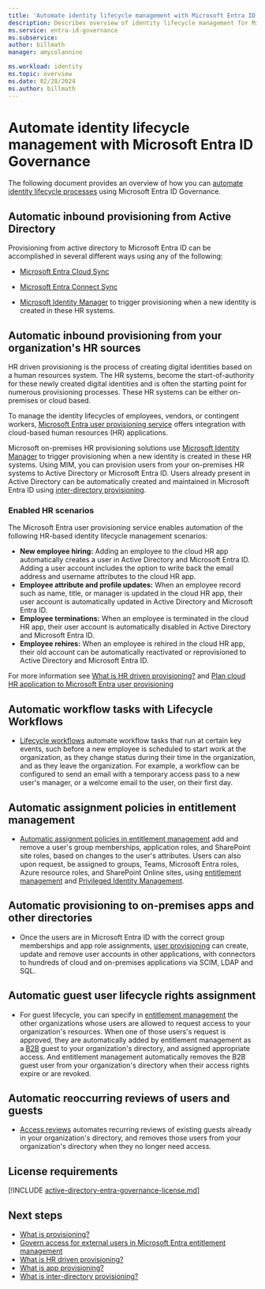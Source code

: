```yaml
---
title: 'Automate identity lifecycle management with Microsoft Entra ID Governance'
description: Describes overview of identity lifecycle management for Microsoft Entra ID Governance.
ms.service: entra-id-governance
ms.subservice:
author: billmath
manager: amycolannino

ms.workload: identity
ms.topic: overview
ms.date: 02/28/2024
ms.author: billmath
---
```


# Automate identity lifecycle management with Microsoft Entra ID Governance

The following document provides an overview of how you can [automate identity lifecycle processes](https://youtu.be/NxSu3JEsxmY?si=PELWAnpdI4iAMfki) using Microsoft Entra ID Governance.


## Automatic inbound provisioning from Active Directory
Provisioning from active directory to Microsoft Entra ID can be accomplished in several different ways using any of the following:

 - [Microsoft Entra Cloud Sync](~/identity/hybrid/cloud-sync/what-is-cloud-sync.md)

 - [Microsoft Entra Connect Sync](~/identity/hybrid/connect/whatis-azure-ad-connect-v2.md)

 - [Microsoft Identity Manager](/microsoft-identity-manager/microsoft-identity-manager-2016) to trigger provisioning when a new identity is created in these HR systems. 

## Automatic inbound provisioning from your organization's HR sources
HR driven provisioning is the process of creating digital identities based on a human resources system. The HR systems, become the start-of-authority for these newly created digital identities and is often the starting point for numerous provisioning processes. These HR systems can be either on-premises or cloud based. 

To manage the identity lifecycles of employees, vendors, or contingent workers, [Microsoft Entra user provisioning service](~/identity/app-provisioning/user-provisioning.md) offers integration with cloud-based human resources (HR) applications.

Microsoft on-premises HR provisioning solutions use [Microsoft Identity Manager](/microsoft-identity-manager/microsoft-identity-manager-2016) to trigger provisioning when a new identity is created in these HR systems. Using MIM, you can provision users from your on-premises HR systems to Active Directory or Microsoft Entra ID. Users already present in Active Directory can be automatically created and maintained in Microsoft Entra ID using [inter-directory provisioning](~/identity/hybrid/what-is-inter-directory-provisioning.md).

### Enabled HR scenarios

The Microsoft Entra user provisioning service enables automation of the following HR-based identity lifecycle management scenarios:

- **New employee hiring:** Adding an employee to the cloud HR app automatically creates a user in Active Directory and Microsoft Entra ID. Adding a user account includes the option to write back the email address and username attributes to the cloud HR app.
- **Employee attribute and profile updates:** When an employee record such as name, title, or manager is updated in the cloud HR app, their user account is automatically updated in Active Directory and Microsoft Entra ID.
- **Employee terminations:** When an employee is terminated in the cloud HR app, their user account is automatically disabled in Active Directory and Microsoft Entra ID.
- **Employee rehires:** When an employee is rehired in the cloud HR app, their old account can be automatically reactivated or reprovisioned to Active Directory and Microsoft Entra ID.

For more information see [What is HR driven provisioning?](~/identity/app-provisioning/plan-cloud-hr-provision.md) and [Plan cloud HR application to Microsoft Entra user provisioning](~/identity/app-provisioning/plan-cloud-hr-provision.md)

## Automatic workflow tasks with Lifecycle Workflows

- [Lifecycle workflows](../what-are-lifecycle-workflows.md) automate workflow tasks that run at certain key events, such before a new employee is scheduled to start work at the organization, as they change status during their time in the organization, and as they leave the organization. For example, a workflow can be configured to send an email with a temporary access pass to a new user's manager, or a welcome email to the user, on their first day.

## Automatic assignment policies in entitlement management
- [Automatic assignment policies in entitlement management](../entitlement-management-access-package-auto-assignment-policy.md) add and remove a user's group memberships, application roles, and SharePoint site roles, based on changes to the user's attributes. Users can also upon request, be assigned to groups, Teams, Microsoft Entra roles, Azure resource roles, and SharePoint Online sites, using [entitlement management](../entitlement-management-scenarios.md) and [Privileged Identity Management](~/id-governance/privileged-identity-management/pim-configure.md).

## Automatic provisioning to on-premises apps and other directories
- Once the users are in Microsoft Entra ID with the correct group memberships and app role assignments, [user provisioning](../what-is-provisioning.md) can create, update and remove user accounts in other applications, with connectors to hundreds of cloud and on-premises applications via SCIM, LDAP and SQL.

## Automatic guest user lifecycle rights assignment
- For guest lifecycle, you can specify in [entitlement management](../entitlement-management-overview.md) the other organizations whose users are allowed to request access to your organization's resources. When one of those users's request is approved, they are automatically added by entitlement management as a [B2B](~/external-id/what-is-b2b.md) guest to your organization's directory, and assigned appropriate access. And entitlement management automatically removes the B2B guest user from your organization's directory when their access rights expire or are revoked.

## Automatic reoccurring reviews of users and guests
- [Access reviews](../access-reviews-overview.md) automates recurring reviews of existing guests already in your organization's directory, and removes those users from your organization's directory when they no longer need access.


## License requirements
[!INCLUDE [active-directory-entra-governance-license.md](~/includes/entra-entra-governance-license.md)]

## Next steps

- [What is provisioning?](../what-is-provisioning.md)
- [Govern access for external users in Microsoft Entra entitlement management](../entitlement-management-external-users.md)
- [What is HR driven provisioning?](~/identity/app-provisioning/what-is-hr-driven-provisioning.md)
- [What is app provisioning?](~/identity/app-provisioning/user-provisioning.md)
- [What is inter-directory provisioning?](~/identity/hybrid/what-is-inter-directory-provisioning.md)
